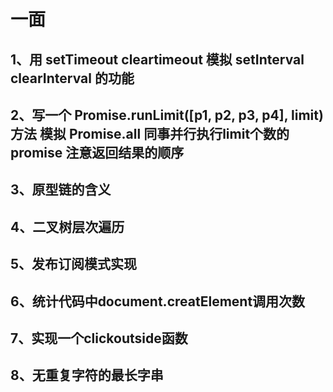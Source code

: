 # 一面

## 1、用 setTimeout cleartimeout 模拟 setInterval clearInterval 的功能

## 2、写一个 Promise.runLimit([p1, p2, p3, p4], limit) 方法 模拟 Promise.all 同事并行执行limit个数的promise 注意返回结果的顺序

## 3、原型链的含义

## 4、二叉树层次遍历

## 5、发布订阅模式实现

## 6、统计代码中document.creatElement调用次数

## 7、实现一个clickoutside函数

## 8、无重复字符的最长字串

